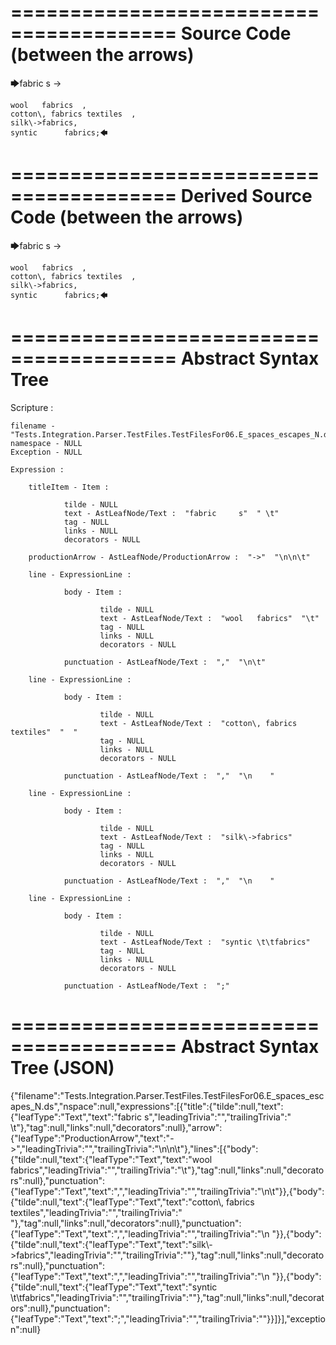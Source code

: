 ========================================
Source Code (between the arrows)
========================================

🡆fabric     s 	->

	wool   fabrics	,
	cotton\, fabrics textiles  ,
    silk\->fabrics,
    syntic 		fabrics;🡄

========================================
Derived Source Code (between the arrows)
========================================

🡆fabric     s 	->

	wool   fabrics	,
	cotton\, fabrics textiles  ,
    silk\->fabrics,
    syntic 		fabrics;🡄

========================================
Abstract Syntax Tree
========================================

Scripture : 

    filename - "Tests.Integration.Parser.TestFiles.TestFilesFor06.E_spaces_escapes_N.ds"
    namespace - NULL
    Exception - NULL

    Expression : 
    
        titleItem - Item : 
            
                tilde - NULL
                text - AstLeafNode/Text :  "fabric     s"  " \t"
                tag - NULL
                links - NULL
                decorators - NULL
            
        productionArrow - AstLeafNode/ProductionArrow :  "->"  "\n\n\t"
    
        line - ExpressionLine : 
            
                body - Item : 
                    
                        tilde - NULL
                        text - AstLeafNode/Text :  "wool   fabrics"  "\t"
                        tag - NULL
                        links - NULL
                        decorators - NULL
                    
                punctuation - AstLeafNode/Text :  ","  "\n\t"
            
        line - ExpressionLine : 
            
                body - Item : 
                    
                        tilde - NULL
                        text - AstLeafNode/Text :  "cotton\, fabrics textiles"  "  "
                        tag - NULL
                        links - NULL
                        decorators - NULL
                    
                punctuation - AstLeafNode/Text :  ","  "\n    "
            
        line - ExpressionLine : 
            
                body - Item : 
                    
                        tilde - NULL
                        text - AstLeafNode/Text :  "silk\->fabrics" 
                        tag - NULL
                        links - NULL
                        decorators - NULL
                    
                punctuation - AstLeafNode/Text :  ","  "\n    "
            
        line - ExpressionLine : 
            
                body - Item : 
                    
                        tilde - NULL
                        text - AstLeafNode/Text :  "syntic \t\tfabrics" 
                        tag - NULL
                        links - NULL
                        decorators - NULL
                    
                punctuation - AstLeafNode/Text :  ";" 
            
    
========================================
Abstract Syntax Tree (JSON)
========================================

{"filename":"Tests.Integration.Parser.TestFiles.TestFilesFor06.E_spaces_escapes_N.ds","nspace":null,"expressions":[{"title":{"tilde":null,"text":{"leafType":"Text","text":"fabric     s","leadingTrivia":"","trailingTrivia":" \t"},"tag":null,"links":null,"decorators":null},"arrow":{"leafType":"ProductionArrow","text":"->","leadingTrivia":"","trailingTrivia":"\n\n\t"},"lines":[{"body":{"tilde":null,"text":{"leafType":"Text","text":"wool   fabrics","leadingTrivia":"","trailingTrivia":"\t"},"tag":null,"links":null,"decorators":null},"punctuation":{"leafType":"Text","text":",","leadingTrivia":"","trailingTrivia":"\n\t"}},{"body":{"tilde":null,"text":{"leafType":"Text","text":"cotton\\, fabrics textiles","leadingTrivia":"","trailingTrivia":"  "},"tag":null,"links":null,"decorators":null},"punctuation":{"leafType":"Text","text":",","leadingTrivia":"","trailingTrivia":"\n    "}},{"body":{"tilde":null,"text":{"leafType":"Text","text":"silk\\->fabrics","leadingTrivia":"","trailingTrivia":""},"tag":null,"links":null,"decorators":null},"punctuation":{"leafType":"Text","text":",","leadingTrivia":"","trailingTrivia":"\n    "}},{"body":{"tilde":null,"text":{"leafType":"Text","text":"syntic \t\tfabrics","leadingTrivia":"","trailingTrivia":""},"tag":null,"links":null,"decorators":null},"punctuation":{"leafType":"Text","text":";","leadingTrivia":"","trailingTrivia":""}}]}],"exception":null}
